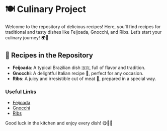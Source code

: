 # 🍽️ Culinary Project

Welcome to the repository of delicious recipes! Here, you’ll find recipes for traditional and tasty dishes like Feijoada, Gnocchi, and Ribs. Let’s start your culinary journey! 🌍🍴

## 🍲 Recipes in the Repository

- **Feijoada**: A typical Brazilian dish 🇧🇷, full of flavor and tradition.
- **Gnocchi**: A delightful Italian recipe 🍝, perfect for any occasion.
- **Ribs**: A juicy and irresistible cut of meat 🥩, prepared in a special way.

### Useful Links
- [Feijoada](./Feijoada/feijoada.md)
- [Gnocchi](./Nhoque/nhoque.md)
- [Ribs](./Costela/costela.md)

Good luck in the kitchen and enjoy every dish! 😋👨‍🍳

